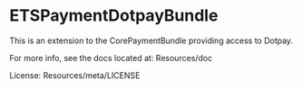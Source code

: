 ETSPaymentDotpayBundle
======================

This is an extension to the CorePaymentBundle providing access to Dotpay.

For more info, see the docs located at:
Resources/doc

License:
Resources/meta/LICENSE
